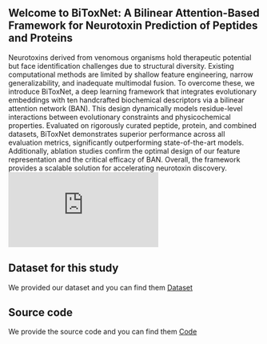 ## Welcome to BiToxNet: A Bilinear Attention-Based Framework for Neurotoxin Prediction of Peptides and Proteins
Neurotoxins derived from venomous organisms hold therapeutic potential but face identification challenges due to structural diversity. Existing computational methods are limited by shallow feature engineering, narrow generalizability, and inadequate multimodal fusion. To overcome these, we introduce BiToxNet, a deep learning framework that integrates evolutionary embeddings with ten handcrafted biochemical descriptors via a bilinear attention network (BAN). This design dynamically models residue-level interactions between evolutionary constraints and physicochemical properties. Evaluated on rigorously curated peptide, protein, and combined datasets, BiToxNet demonstrates superior performance across all evaluation metrics, significantly outperforming state-of-the-art models. Additionally, ablation studies confirm the optimal design of our feature representation and the critical efficacy of BAN. Overall, the framework provides a scalable solution for accelerating neurotoxin discovery.
![The workflow of this study](https://github.com/Feng106-w/BiToxNet/edit/main/workflow.pdf)

## Dataset for this study
We provided our dataset and you can find them [Dataset](https://github.com/Feng106-w/BiToxNet/edit/main/Dataset)
## Source code
We provide the source code and you can find them [Code](https://github.com/Feng106-w/BiToxNet/edit/main/Code)
